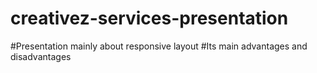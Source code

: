 # creativez-services-presentation
#Presentation mainly about responsive layout
#Its main advantages and disadvantages